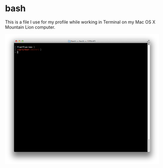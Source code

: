 bash
====

This is a file I use for my profile while working in Terminal on my Mac OS X Mountain Lion computer.

![Terminal Screenshot](sample.png "Terminal Screenshot")